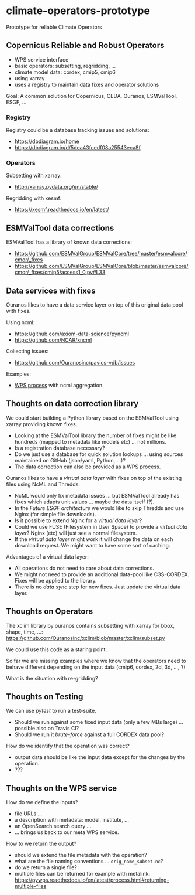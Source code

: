 # climate-operators-prototype
Prototype for reliable Climate Operators

## Copernicus Reliable and Robust Operators

* WPS service interface
* basic operators: subsetting, regridding, ...
* climate model data: cordex, cmip5, cmip6
* using xarray
* uses a registry to maintain data fixes and operator solutions

Goal: A common solution for Copernicus, CEDA, Ouranos, ESMValTool, ESGF, ...

### Registry

Registry could be a database tracking issues and solutions:
* https://dbdiagram.io/home
* https://dbdiagram.io/d/5dea43fcedf08a25543eca8f

### Operators

Subsetting with xarray:
* http://xarray.pydata.org/en/stable/

Regridding with xesmf:
* https://xesmf.readthedocs.io/en/latest/

## ESMValTool data corrections

ESMValTool has a library of known data corrections:
* https://github.com/ESMValGroup/ESMValCore/tree/master/esmvalcore/cmor/_fixes
* https://github.com/ESMValGroup/ESMValCore/blob/master/esmvalcore/cmor/_fixes/cmip5/access1_0.py#L33

## Data services with fixes

Ouranos likes to have a data service layer on top of this original data pool with fixes.

Using ncml:
* https://github.com/axiom-data-science/pyncml
* https://github.com/NCAR/xncml

Collecting issues:
* https://github.com/Ouranosinc/pavics-vdb/issues

Examples:
* [WPS process](https://github.com/bird-house/emu/pull/97) with ncml aggregation.


## Thoughts on data correction library

We could start building a Python library based on the ESMValTool using xarray providing known fixes.

* Looking at the ESMValTool library the number of fixes might be like hundreds (mapped to metadata like models etc) ... not millions.
* Is a registration database necessary?
* Do we just use a database for quick solution lookups ... using sources maintained on GitHub (json/yaml, Python, ...)?
* The data correction can also be provided as a WPS process.

Ouranos likes to have a *virtual data layer* with fixes on top of the existing files using NcML and Thredds:

* NcML would only fix metadata issues ... but ESMValTool already has fixes which adapts unit values ... maybe the data itself (?).
* In the *Future ESGF architecture* we would like to skip Thredds and use Nginx (for simple file downloads).
* Is it possible to extend Nginx for a *virtual data layer*?
* Could we use FUSE (Filesystem in User Space) to provide a *virtual data layer*? Nginx (etc) will just see a normal filesystem.
* If the *virtual data layer* might work it will change the data on each download request. We might want to have some sort of caching.

Advantages of a virtual data layer:

* All operations do not need to care about data corrections.
* We might not need to provide an additional data-pool like C3S-CORDEX. Fixes will be applied to the library.
* There is no *data sync* step for new fixes. Just update the virtual data layer.

## Thoughts on Operators

The xclim library by ouranos contains subsetting with xarray for bbox, shape, time, ...:
https://github.com/Ouranosinc/xclim/blob/master/xclim/subset.py

We could use this code as a staring point.

So far we are missing examples where we know that the operators need to behave different depending on the input data (cmip6, cordex, 2d, 3d, ..., ?)

What is the situation with re-gridding?

## Thoughts on Testing

We can use *pytest* to run a test-suite.

* Should we run against some fixed input data (only a few MBs large) ... possible also on Travis CI?
* Should we run it *brute-force* against a full CORDEX data pool?

How do we identify that the operation was correct?
* output data should be like the input data except for the changes by the operation.
* ???

## Thoughts on the WPS service

How do we define the inputs?
* file URLs ...
* a description with metadata: model, institute, ...
* an OpenSearch search query ...
* ... brings us back to our meta WPS service.

How to we return the output?
* should we extend the file metadata with the operation?
* what are the file naming conventions ... `orig_name_subset.nc`?
* do we return a single file?
* multiple files can be returned for example with metalink:
https://pywps.readthedocs.io/en/latest/process.html#returning-multiple-files
